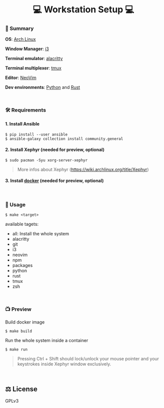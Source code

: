 <div align="center">
    <h1> 💻  Workstation Setup 💻 </h1>
</div>

### 📜 Summary

**OS**: [Arch Linux](https://wiki.archlinux.org/title/Arch_Linux)

**Window Manager**: [i3](https://github.com/i3/i3)

**Terminal emulator**: [alacritty](https://github.com/alacritty/alacritty)

**Terminal multiplexer**: [tmux](https://github.com/tmux/tmux)

**Editor**: [NeoVim](https://github.com/neovim/neovim)

**Dev environments**: [Python]() and [Rust]()

<br/>

### 🛠️ Requirements

#### 1. Install Ansible
```
$ pip install --user ansible
$ ansible-galaxy collection install community.general
```

#### 2. Install Xephyr (needed for preview, optional)
```
$ sudo pacman -Syu xorg-server-xephyr
```

> More infos about Xephyr (https://wiki.archlinux.org/title/Xephyr)

#### 3. Install [docker](https://docs.docker.com/engine/install/) (needed for preview, optional)

<br/>

### 🔬 Usage
```
$ make <target>
```

available tagets:
- all: Install the whole system
- alacritty
- git
- i3
- neovim
- npm
- packages
- python
- rust
- tmux
- zsh

<br/>

### 📺 Preview

Build docker image
```
$ make build
```

Run the whole system inside a container
```
$ make run
```

> Pressing Ctrl + Shift should lock/unlock your mouse pointer and your keystrokes inside Xephyr window exclusively.

<br/>

## ⚖️  License
GPLv3
